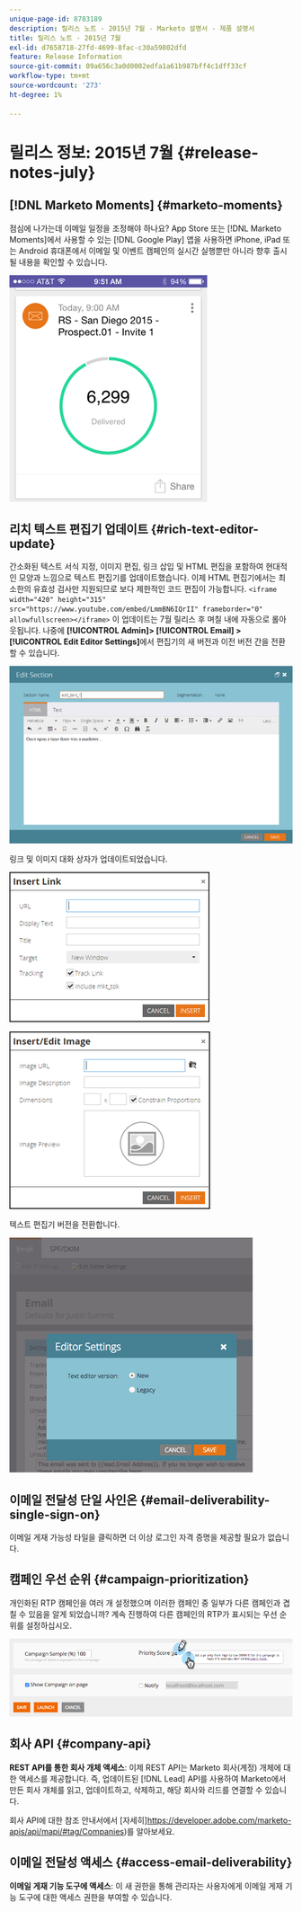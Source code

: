 ```yaml
---
unique-page-id: 8783189
description: 릴리스 노트 - 2015년 7월 - Marketo 설명서 - 제품 설명서
title: 릴리스 노트 - 2015년 7월
exl-id: d7658718-27fd-4699-8fac-c30a59802dfd
feature: Release Information
source-git-commit: 09a656c3a0d0002edfa1a61b987bff4c1dff33cf
workflow-type: tm+mt
source-wordcount: '273'
ht-degree: 1%

---
```


# 릴리스 정보: 2015년 7월 {#release-notes-july}

## [!DNL Marketo Moments] {#marketo-moments}

점심에 나가는데 이메일 일정을 조정해야 하나요? App Store 또는 [!DNL Marketo Moments]에서 사용할 수 있는 [!DNL Google Play] 앱을 사용하면 iPhone, iPad 또는 Android 휴대폰에서 이메일 및 이벤트 캠페인의 실시간 실행뿐만 아니라 향후 출시될 내용을 확인할 수 있습니다.

![](assets/image2015-7-10-9-3a42-3a29.png)

## 리치 텍스트 편집기 업데이트 {#rich-text-editor-update}

간소화된 텍스트 서식 지정, 이미지 편집, 링크 삽입 및 HTML 편집을 포함하여 현대적인 모양과 느낌으로 텍스트 편집기를 업데이트했습니다. 이제 HTML 편집기에서는 최소한의 유효성 검사만 지원되므로 보다 제한적인 코드 편집이 가능합니다.
`<iframe width="420" height="315" src="https://www.youtube.com/embed/LmmBN6IQrII" frameborder="0" allowfullscreen></iframe>` 이 업데이트는 7월 릴리스 후 며칠 내에 자동으로 롤아웃됩니다. 나중에 **[!UICONTROL Admin]> [!UICONTROL Email] >[!UICONTROL Edit Editor Settings]**&#x200B;에서 편집기의 새 버전과 이전 버전 간을 전환할 수 있습니다.

![](assets/image2015-7-10-9-3a42-3a44.png)

링크 및 이미지 대화 상자가 업데이트되었습니다.

![](assets/image2015-7-10-9-3a42-3a57.png)

![](assets/image2015-7-10-9-3a43-3a20.png)

텍스트 편집기 버전을 전환합니다.

![](assets/image2015-7-10-9-3a43-3a32.png)

## 이메일 전달성 단일 사인온 {#email-deliverability-single-sign-on}

이메일 게재 가능성 타일을 클릭하면 더 이상 로그인 자격 증명을 제공할 필요가 없습니다.

## 캠페인 우선 순위 {#campaign-prioritization}

개인화된 RTP 캠페인을 여러 개 설정했으며 이러한 캠페인 중 일부가 다른 캠페인과 겹칠 수 있음을 알게 되었습니까? 계속 진행하여 다른 캠페인의 RTP가 표시되는 우선 순위를 설정하십시오.

![](assets/image2015-7-9-20-3a20-3a58.png)

## 회사 API {#company-api}

**REST API를 통한 회사 개체 액세스**: 이제 REST API는 Marketo 회사(계정) 개체에 대한 액세스를 제공합니다. 즉, 업데이트된 [!DNL Lead] API를 사용하여 Marketo에서 만든 회사 개체를 읽고, 업데이트하고, 삭제하고, 해당 회사와 리드를 연결할 수 있습니다.

회사 API에 대한 참조 안내서에서 [자세히]<https://developer.adobe.com/marketo-apis/api/mapi/#tag/Companies>)를 알아보세요.

## 이메일 전달성 액세스 {#access-email-deliverability}

**이메일 게재 기능 도구에 액세스**: 이 새 권한을 통해 관리자는 사용자에게 이메일 게재 기능 도구에 대한 액세스 권한을 부여할 수 있습니다.

